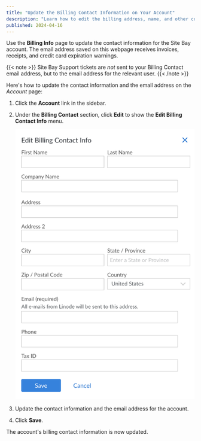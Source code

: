 ```yaml
---
title: "Update the Billing Contact Information on Your Account"
description: "Learn how to edit the billing address, name, and other contact information on your Site Bay account."
published: 2024-04-16
---
```


Use the **Billing Info** page to update the contact information for the Site Bay account. The email address saved on this webpage receives invoices, receipts, and credit card expiration warnings.

{{< note >}}
Site Bay Support tickets are *not* sent to your Billing Contact email address, but to the email address for the relevant user.
{{< /note >}}

Here's how to update the contact information and the email address on the *Account* page:

1.  Click the **Account** link in the sidebar.
1.  Under the **Billing Contact** section, click **Edit** to show the **Edit Billing Contact Info** menu.

    ![Update your Contact Information in My Site Bay](accounts-update-billing-info.png)

1.  Update the contact information and the email address for the account.
1.  Click **Save**.

The account's billing contact information is now updated.